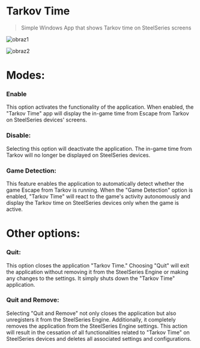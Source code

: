 Tarkov Time
==================

> Simple Windows App that shows Tarkov time on SteelSeries screens 


![obraz1](https://github.com/marcin212/tarkov-time-app/assets/3790635/a6540198-df82-4cd8-bcff-c5524c22aed2)

![obraz2](https://github.com/marcin212/tarkov-time-app/assets/3790635/cb11205b-b1a9-4480-a9cd-7db46ba8680c)

# Modes:

### Enable
This option activates the functionality of the application. 
When enabled, the "Tarkov Time" app will display the in-game time from Escape from Tarkov on SteelSeries devices' screens.

### Disable:
Selecting this option will deactivate the application. 
The in-game time from Tarkov will no longer be displayed on SteelSeries devices.

### Game Detection:
This feature enables the application to automatically detect whether the game Escape from Tarkov is running.
When the "Game Detection" option is enabled, "Tarkov Time" will react to the game's activity autonomously and display the Tarkov time on SteelSeries devices only when the game is active.

# Other options:

### Quit:
This option closes the application "Tarkov Time." Choosing "Quit" will exit the application without removing it from the SteelSeries Engine or making any changes to the settings.
It simply shuts down the "Tarkov Time" application.

### Quit and Remove:
Selecting "Quit and Remove" not only closes the application but also unregisters it from the SteelSeries Engine.
Additionally, it completely removes the application from the SteelSeries Engine settings. 
This action will result in the cessation of all functionalities related to "Tarkov Time" on SteelSeries devices and deletes all associated settings and configurations.

